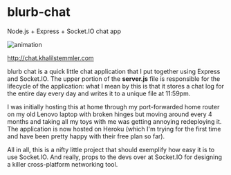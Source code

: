 # blurb-chat
Node.js + Express + Socket.IO chat app

![animation](https://cloud.githubusercontent.com/assets/6892666/13548389/4547056e-e2bd-11e5-89bc-901a69326c72.gif)

http://chat.khalilstemmler.com

blurb chat is a quick little chat application that I put together using Express and Socket.IO. 
The upper portion of the **server.js** file is responsible for the lifecycle of the application: what I mean by this is that it stores a chat log for the entire day every day and writes it to a unique file at 11:59pm.

I was initially hosting this at home through my port-forwarded home router on my old Lenovo laptop with broken hinges but moving around every 4 months and taking all my toys with me was getting annoying redeploying it. The application is now hosted on Heroku (which I'm trying for the first time and have been pretty happy with their free plan so far).

All in all, this is a nifty little project that should exemplify how easy it is to use Socket.IO. And really, props to the devs over at Socket.IO for designing a killer cross-platform networking tool.
